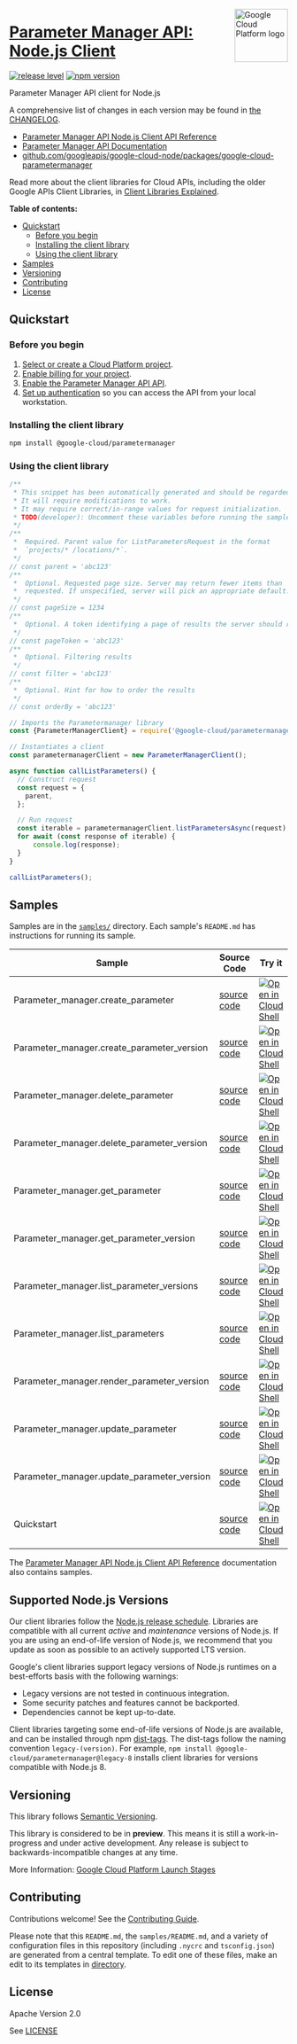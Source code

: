 [//]: # "This README.md file is auto-generated, all changes to this file will be lost."
[//]: # "To regenerate it, use `python -m synthtool`."
<img src="https://avatars2.githubusercontent.com/u/2810941?v=3&s=96" alt="Google Cloud Platform logo" title="Google Cloud Platform" align="right" height="96" width="96"/>

# [Parameter Manager API: Node.js Client](https://github.com/googleapis/google-cloud-node/tree/main/packages/google-cloud-parametermanager)

[![release level](https://img.shields.io/badge/release%20level-preview-yellow.svg?style=flat)](https://cloud.google.com/terms/launch-stages)
[![npm version](https://img.shields.io/npm/v/@google-cloud/parametermanager.svg)](https://www.npmjs.org/package/@google-cloud/parametermanager)




Parameter Manager API client for Node.js


A comprehensive list of changes in each version may be found in
[the CHANGELOG](https://github.com/googleapis/google-cloud-node/tree/main/packages/google-cloud-parametermanager/CHANGELOG.md).

* [Parameter Manager API Node.js Client API Reference][client-docs]
* [Parameter Manager API Documentation][product-docs]
* [github.com/googleapis/google-cloud-node/packages/google-cloud-parametermanager](https://github.com/googleapis/google-cloud-node/tree/main/packages/google-cloud-parametermanager)

Read more about the client libraries for Cloud APIs, including the older
Google APIs Client Libraries, in [Client Libraries Explained][explained].

[explained]: https://cloud.google.com/apis/docs/client-libraries-explained

**Table of contents:**


* [Quickstart](#quickstart)
  * [Before you begin](#before-you-begin)
  * [Installing the client library](#installing-the-client-library)
  * [Using the client library](#using-the-client-library)
* [Samples](#samples)
* [Versioning](#versioning)
* [Contributing](#contributing)
* [License](#license)

## Quickstart

### Before you begin

1.  [Select or create a Cloud Platform project][projects].
1.  [Enable billing for your project][billing].
1.  [Enable the Parameter Manager API API][enable_api].
1.  [Set up authentication][auth] so you can access the
    API from your local workstation.

### Installing the client library

```bash
npm install @google-cloud/parametermanager
```


### Using the client library

```javascript
/**
 * This snippet has been automatically generated and should be regarded as a code template only.
 * It will require modifications to work.
 * It may require correct/in-range values for request initialization.
 * TODO(developer): Uncomment these variables before running the sample.
 */
/**
 *  Required. Parent value for ListParametersRequest in the format
 *  `projects/* /locations/*`.
 */
// const parent = 'abc123'
/**
 *  Optional. Requested page size. Server may return fewer items than
 *  requested. If unspecified, server will pick an appropriate default.
 */
// const pageSize = 1234
/**
 *  Optional. A token identifying a page of results the server should return.
 */
// const pageToken = 'abc123'
/**
 *  Optional. Filtering results
 */
// const filter = 'abc123'
/**
 *  Optional. Hint for how to order the results
 */
// const orderBy = 'abc123'

// Imports the Parametermanager library
const {ParameterManagerClient} = require('@google-cloud/parametermanager').v1;

// Instantiates a client
const parametermanagerClient = new ParameterManagerClient();

async function callListParameters() {
  // Construct request
  const request = {
    parent,
  };

  // Run request
  const iterable = parametermanagerClient.listParametersAsync(request);
  for await (const response of iterable) {
      console.log(response);
  }
}

callListParameters();

```



## Samples

Samples are in the [`samples/`](https://github.com/googleapis/google-cloud-node/tree/main/packages/google-cloud-parametermanager/samples) directory. Each sample's `README.md` has instructions for running its sample.

| Sample                      | Source Code                       | Try it |
| --------------------------- | --------------------------------- | ------ |
| Parameter_manager.create_parameter | [source code](https://github.com/googleapis/google-cloud-node/blob/main/packages/google-cloud-parametermanager/samples/generated/v1/parameter_manager.create_parameter.js) | [![Open in Cloud Shell][shell_img]](https://console.cloud.google.com/cloudshell/open?git_repo=https://github.com/googleapis/google-cloud-node&page=editor&open_in_editor=packages/google-cloud-parametermanager/samples/generated/v1/parameter_manager.create_parameter.js,packages/google-cloud-parametermanager/samples/README.md) |
| Parameter_manager.create_parameter_version | [source code](https://github.com/googleapis/google-cloud-node/blob/main/packages/google-cloud-parametermanager/samples/generated/v1/parameter_manager.create_parameter_version.js) | [![Open in Cloud Shell][shell_img]](https://console.cloud.google.com/cloudshell/open?git_repo=https://github.com/googleapis/google-cloud-node&page=editor&open_in_editor=packages/google-cloud-parametermanager/samples/generated/v1/parameter_manager.create_parameter_version.js,packages/google-cloud-parametermanager/samples/README.md) |
| Parameter_manager.delete_parameter | [source code](https://github.com/googleapis/google-cloud-node/blob/main/packages/google-cloud-parametermanager/samples/generated/v1/parameter_manager.delete_parameter.js) | [![Open in Cloud Shell][shell_img]](https://console.cloud.google.com/cloudshell/open?git_repo=https://github.com/googleapis/google-cloud-node&page=editor&open_in_editor=packages/google-cloud-parametermanager/samples/generated/v1/parameter_manager.delete_parameter.js,packages/google-cloud-parametermanager/samples/README.md) |
| Parameter_manager.delete_parameter_version | [source code](https://github.com/googleapis/google-cloud-node/blob/main/packages/google-cloud-parametermanager/samples/generated/v1/parameter_manager.delete_parameter_version.js) | [![Open in Cloud Shell][shell_img]](https://console.cloud.google.com/cloudshell/open?git_repo=https://github.com/googleapis/google-cloud-node&page=editor&open_in_editor=packages/google-cloud-parametermanager/samples/generated/v1/parameter_manager.delete_parameter_version.js,packages/google-cloud-parametermanager/samples/README.md) |
| Parameter_manager.get_parameter | [source code](https://github.com/googleapis/google-cloud-node/blob/main/packages/google-cloud-parametermanager/samples/generated/v1/parameter_manager.get_parameter.js) | [![Open in Cloud Shell][shell_img]](https://console.cloud.google.com/cloudshell/open?git_repo=https://github.com/googleapis/google-cloud-node&page=editor&open_in_editor=packages/google-cloud-parametermanager/samples/generated/v1/parameter_manager.get_parameter.js,packages/google-cloud-parametermanager/samples/README.md) |
| Parameter_manager.get_parameter_version | [source code](https://github.com/googleapis/google-cloud-node/blob/main/packages/google-cloud-parametermanager/samples/generated/v1/parameter_manager.get_parameter_version.js) | [![Open in Cloud Shell][shell_img]](https://console.cloud.google.com/cloudshell/open?git_repo=https://github.com/googleapis/google-cloud-node&page=editor&open_in_editor=packages/google-cloud-parametermanager/samples/generated/v1/parameter_manager.get_parameter_version.js,packages/google-cloud-parametermanager/samples/README.md) |
| Parameter_manager.list_parameter_versions | [source code](https://github.com/googleapis/google-cloud-node/blob/main/packages/google-cloud-parametermanager/samples/generated/v1/parameter_manager.list_parameter_versions.js) | [![Open in Cloud Shell][shell_img]](https://console.cloud.google.com/cloudshell/open?git_repo=https://github.com/googleapis/google-cloud-node&page=editor&open_in_editor=packages/google-cloud-parametermanager/samples/generated/v1/parameter_manager.list_parameter_versions.js,packages/google-cloud-parametermanager/samples/README.md) |
| Parameter_manager.list_parameters | [source code](https://github.com/googleapis/google-cloud-node/blob/main/packages/google-cloud-parametermanager/samples/generated/v1/parameter_manager.list_parameters.js) | [![Open in Cloud Shell][shell_img]](https://console.cloud.google.com/cloudshell/open?git_repo=https://github.com/googleapis/google-cloud-node&page=editor&open_in_editor=packages/google-cloud-parametermanager/samples/generated/v1/parameter_manager.list_parameters.js,packages/google-cloud-parametermanager/samples/README.md) |
| Parameter_manager.render_parameter_version | [source code](https://github.com/googleapis/google-cloud-node/blob/main/packages/google-cloud-parametermanager/samples/generated/v1/parameter_manager.render_parameter_version.js) | [![Open in Cloud Shell][shell_img]](https://console.cloud.google.com/cloudshell/open?git_repo=https://github.com/googleapis/google-cloud-node&page=editor&open_in_editor=packages/google-cloud-parametermanager/samples/generated/v1/parameter_manager.render_parameter_version.js,packages/google-cloud-parametermanager/samples/README.md) |
| Parameter_manager.update_parameter | [source code](https://github.com/googleapis/google-cloud-node/blob/main/packages/google-cloud-parametermanager/samples/generated/v1/parameter_manager.update_parameter.js) | [![Open in Cloud Shell][shell_img]](https://console.cloud.google.com/cloudshell/open?git_repo=https://github.com/googleapis/google-cloud-node&page=editor&open_in_editor=packages/google-cloud-parametermanager/samples/generated/v1/parameter_manager.update_parameter.js,packages/google-cloud-parametermanager/samples/README.md) |
| Parameter_manager.update_parameter_version | [source code](https://github.com/googleapis/google-cloud-node/blob/main/packages/google-cloud-parametermanager/samples/generated/v1/parameter_manager.update_parameter_version.js) | [![Open in Cloud Shell][shell_img]](https://console.cloud.google.com/cloudshell/open?git_repo=https://github.com/googleapis/google-cloud-node&page=editor&open_in_editor=packages/google-cloud-parametermanager/samples/generated/v1/parameter_manager.update_parameter_version.js,packages/google-cloud-parametermanager/samples/README.md) |
| Quickstart | [source code](https://github.com/googleapis/google-cloud-node/blob/main/packages/google-cloud-parametermanager/samples/quickstart.js) | [![Open in Cloud Shell][shell_img]](https://console.cloud.google.com/cloudshell/open?git_repo=https://github.com/googleapis/google-cloud-node&page=editor&open_in_editor=packages/google-cloud-parametermanager/samples/quickstart.js,packages/google-cloud-parametermanager/samples/README.md) |



The [Parameter Manager API Node.js Client API Reference][client-docs] documentation
also contains samples.

## Supported Node.js Versions

Our client libraries follow the [Node.js release schedule](https://github.com/nodejs/release#release-schedule).
Libraries are compatible with all current _active_ and _maintenance_ versions of
Node.js.
If you are using an end-of-life version of Node.js, we recommend that you update
as soon as possible to an actively supported LTS version.

Google's client libraries support legacy versions of Node.js runtimes on a
best-efforts basis with the following warnings:

* Legacy versions are not tested in continuous integration.
* Some security patches and features cannot be backported.
* Dependencies cannot be kept up-to-date.

Client libraries targeting some end-of-life versions of Node.js are available, and
can be installed through npm [dist-tags](https://docs.npmjs.com/cli/dist-tag).
The dist-tags follow the naming convention `legacy-(version)`.
For example, `npm install @google-cloud/parametermanager@legacy-8` installs client libraries
for versions compatible with Node.js 8.

## Versioning

This library follows [Semantic Versioning](http://semver.org/).







This library is considered to be in **preview**. This means it is still a
work-in-progress and under active development. Any release is subject to
backwards-incompatible changes at any time.


More Information: [Google Cloud Platform Launch Stages][launch_stages]

[launch_stages]: https://cloud.google.com/terms/launch-stages

## Contributing

Contributions welcome! See the [Contributing Guide](https://github.com/googleapis/google-cloud-node/blob/main/CONTRIBUTING.md).

Please note that this `README.md`, the `samples/README.md`,
and a variety of configuration files in this repository (including `.nycrc` and `tsconfig.json`)
are generated from a central template. To edit one of these files, make an edit
to its templates in
[directory](https://github.com/googleapis/synthtool).

## License

Apache Version 2.0

See [LICENSE](https://github.com/googleapis/google-cloud-node/blob/main/LICENSE)

[client-docs]: https://cloud.google.com/nodejs/docs/reference/parametermanager/latest
[product-docs]: https://cloud.google.com/secret-manager/parameter-manager/docs/overview
[shell_img]: https://gstatic.com/cloudssh/images/open-btn.png
[projects]: https://console.cloud.google.com/project
[billing]: https://support.google.com/cloud/answer/6293499#enable-billing
[enable_api]: https://console.cloud.google.com/flows/enableapi?apiid=parametermanager.googleapis.com
[auth]: https://cloud.google.com/docs/authentication/external/set-up-adc-local
